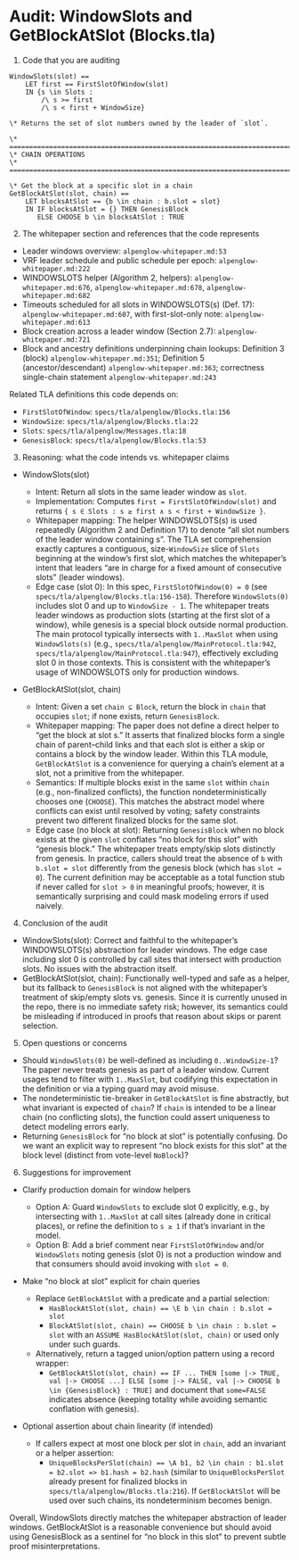 # Audit: WindowSlots and GetBlockAtSlot (Blocks.tla)

1. Code that you are auditing

```
WindowSlots(slot) ==
    LET first == FirstSlotOfWindow(slot)
    IN {s \in Slots : 
        /\ s >= first 
        /\ s < first + WindowSize}

\* Returns the set of slot numbers owned by the leader of `slot`.

\* ============================================================================
\* CHAIN OPERATIONS
\* ============================================================================

\* Get the block at a specific slot in a chain
GetBlockAtSlot(slot, chain) ==
    LET blocksAtSlot == {b \in chain : b.slot = slot}
    IN IF blocksAtSlot = {} THEN GenesisBlock
       ELSE CHOOSE b \in blocksAtSlot : TRUE
```

2. The whitepaper section and references that the code represents

- Leader windows overview: `alpenglow-whitepaper.md:53`
- VRF leader schedule and public schedule per epoch: `alpenglow-whitepaper.md:222`
- WINDOWSLOTS helper (Algorithm 2, helpers): `alpenglow-whitepaper.md:676`, `alpenglow-whitepaper.md:678`, `alpenglow-whitepaper.md:682`
- Timeouts scheduled for all slots in WINDOWSLOTS(s) (Def. 17): `alpenglow-whitepaper.md:607`, with first-slot-only note: `alpenglow-whitepaper.md:613`
- Block creation across a leader window (Section 2.7): `alpenglow-whitepaper.md:721`
- Block and ancestry definitions underpinning chain lookups: Definition 3 (block) `alpenglow-whitepaper.md:351`; Definition 5 (ancestor/descendant) `alpenglow-whitepaper.md:363`; correctness single-chain statement `alpenglow-whitepaper.md:243`

Related TLA definitions this code depends on:

- `FirstSlotOfWindow`: `specs/tla/alpenglow/Blocks.tla:156`
- `WindowSize`: `specs/tla/alpenglow/Blocks.tla:22`
- `Slots`: `specs/tla/alpenglow/Messages.tla:18`
- `GenesisBlock`: `specs/tla/alpenglow/Blocks.tla:53`

3. Reasoning: what the code intends vs. whitepaper claims

- WindowSlots(slot)
  - Intent: Return all slots in the same leader window as `slot`.
  - Implementation: Computes `first = FirstSlotOfWindow(slot)` and returns `{ s ∈ Slots : s ≥ first ∧ s < first + WindowSize }`.
  - Whitepaper mapping: The helper WINDOWSLOTS(s) is used repeatedly (Algorithm 2 and Definition 17) to denote “all slot numbers of the leader window containing s”. The TLA set comprehension exactly captures a contiguous, size-`WindowSize` slice of `Slots` beginning at the window’s first slot, which matches the whitepaper’s intent that leaders “are in charge for a fixed amount of consecutive slots” (leader windows).
  - Edge case (slot 0): In this spec, `FirstSlotOfWindow(0) = 0` (see `specs/tla/alpenglow/Blocks.tla:156-158`). Therefore `WindowSlots(0)` includes slot 0 and up to `WindowSize - 1`. The whitepaper treats leader windows as production slots (starting at the first slot of a window), while genesis is a special block outside normal production. The main protocol typically intersects with `1..MaxSlot` when using `WindowSlots(s)` (e.g., `specs/tla/alpenglow/MainProtocol.tla:942`, `specs/tla/alpenglow/MainProtocol.tla:947`), effectively excluding slot 0 in those contexts. This is consistent with the whitepaper’s usage of WINDOWSLOTS only for production windows.

- GetBlockAtSlot(slot, chain)
  - Intent: Given a set `chain ⊆ Block`, return the block in `chain` that occupies `slot`; if none exists, return `GenesisBlock`.
  - Whitepaper mapping: The paper does not define a direct helper to “get the block at slot s.” It asserts that finalized blocks form a single chain of parent–child links and that each slot is either a skip or contains a block by the window leader. Within this TLA module, `GetBlockAtSlot` is a convenience for querying a chain’s element at a slot, not a primitive from the whitepaper.
  - Semantics: If multiple blocks exist in the same `slot` within `chain` (e.g., non-finalized conflicts), the function nondeterministically chooses one (`CHOOSE`). This matches the abstract model where conflicts can exist until resolved by voting; safety constraints prevent two different finalized blocks for the same slot.
  - Edge case (no block at slot): Returning `GenesisBlock` when no block exists at the given `slot` conflates “no block for this slot” with “genesis block.” The whitepaper treats empty/skip slots distinctly from genesis. In practice, callers should treat the absence of `b` with `b.slot = slot` differently from the genesis block (which has `slot = 0`). The current definition may be acceptable as a total function stub if never called for `slot > 0` in meaningful proofs; however, it is semantically surprising and could mask modeling errors if used naively.

4. Conclusion of the audit

- WindowSlots(slot): Correct and faithful to the whitepaper’s WINDOWSLOTS(s) abstraction for leader windows. The edge case including slot 0 is controlled by call sites that intersect with production slots. No issues with the abstraction itself.
- GetBlockAtSlot(slot, chain): Functionally well-typed and safe as a helper, but its fallback to `GenesisBlock` is not aligned with the whitepaper’s treatment of skip/empty slots vs. genesis. Since it is currently unused in the repo, there is no immediate safety risk; however, its semantics could be misleading if introduced in proofs that reason about skips or parent selection.

5. Open questions or concerns

- Should `WindowSlots(0)` be well-defined as including `0..WindowSize-1`? The paper never treats genesis as part of a leader window. Current usages tend to filter with `1..MaxSlot`, but codifying this expectation in the definition or via a typing guard may avoid misuse.
- The nondeterministic tie-breaker in `GetBlockAtSlot` is fine abstractly, but what invariant is expected of `chain`? If `chain` is intended to be a linear chain (no conflicting slots), the function could assert uniqueness to detect modeling errors early.
- Returning `GenesisBlock` for “no block at slot” is potentially confusing. Do we want an explicit way to represent “no block exists for this slot” at the block level (distinct from vote-level `NoBlock`)?

6. Suggestions for improvement

- Clarify production domain for window helpers
  - Option A: Guard `WindowSlots` to exclude slot 0 explicitly, e.g., by intersecting with `1..MaxSlot` at call sites (already done in critical places), or refine the definition to `s ≥ 1` if that’s invariant in the model.
  - Option B: Add a brief comment near `FirstSlotOfWindow` and/or `WindowSlots` noting genesis (slot 0) is not a production window and that consumers should avoid invoking with `slot = 0`.

- Make “no block at slot” explicit for chain queries
  - Replace `GetBlockAtSlot` with a predicate and a partial selection:
    - `HasBlockAtSlot(slot, chain) == \E b \in chain : b.slot = slot`
    - `BlockAtSlot(slot, chain) == CHOOSE b \in chain : b.slot = slot` with an `ASSUME HasBlockAtSlot(slot, chain)` or used only under such guards.
  - Alternatively, return a tagged union/option pattern using a record wrapper:
    - `GetBlockAtSlot(slot, chain) == IF ... THEN [some |-> TRUE, val |-> CHOOSE ...] ELSE [some |-> FALSE, val |-> CHOOSE b \in {GenesisBlock} : TRUE]` and document that `some=FALSE` indicates absence (keeping totality while avoiding semantic conflation with genesis).

- Optional assertion about chain linearity (if intended)
  - If callers expect at most one block per slot in `chain`, add an invariant or a helper assertion:
    - `UniqueBlocksPerSlot(chain) == \A b1, b2 \in chain : b1.slot = b2.slot => b1.hash = b2.hash` (similar to `UniqueBlocksPerSlot` already present for finalized blocks in `specs/tla/alpenglow/Blocks.tla:216`). If `GetBlockAtSlot` will be used over such chains, its nondeterminism becomes benign.

Overall, WindowSlots directly matches the whitepaper abstraction of leader windows. GetBlockAtSlot is a reasonable convenience but should avoid using GenesisBlock as a sentinel for “no block in this slot” to prevent subtle proof misinterpretations.

